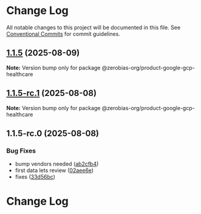 # Change Log

All notable changes to this project will be documented in this file.
See [Conventional Commits](https://conventionalcommits.org) for commit guidelines.

## [1.1.5](https://github.com/zerobias-org/product/compare/@zerobias-org/product-google-gcp-healthcare@1.1.5-rc.1...@zerobias-org/product-google-gcp-healthcare@1.1.5) (2025-08-09)

**Note:** Version bump only for package @zerobias-org/product-google-gcp-healthcare





## [1.1.5-rc.1](https://github.com/zerobias-org/product/compare/@zerobias-org/product-google-gcp-healthcare@1.1.5-rc.0...@zerobias-org/product-google-gcp-healthcare@1.1.5-rc.1) (2025-08-08)

**Note:** Version bump only for package @zerobias-org/product-google-gcp-healthcare





## 1.1.5-rc.0 (2025-08-08)


### Bug Fixes

* bump vendors needed ([ab2cfb4](https://github.com/zerobias-org/product/commit/ab2cfb4a9cf2e3008e08b068f98011fec096c932))
* first data lets review ([02aee6e](https://github.com/zerobias-org/product/commit/02aee6e8c4f11675de7c63a00f4c8254a67a4dd7))
* fixes ([33d56bc](https://github.com/zerobias-org/product/commit/33d56bcaedf3fa5e3939a33c0fb57eda53539d05))





# Change Log
